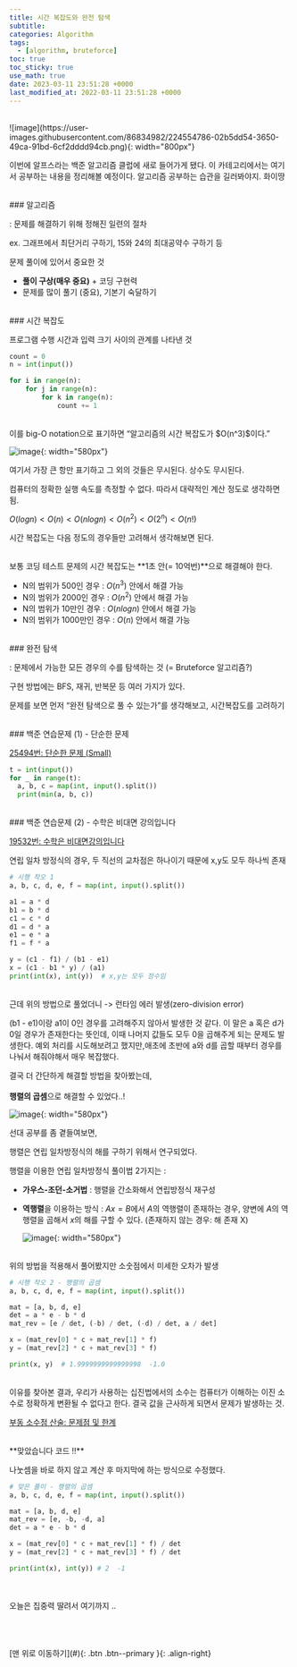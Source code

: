 ```yaml
---
title: 시간 복잡도와 완전 탐색
subtitle: 
categories: Algorithm
tags:
  - [algorithm, bruteforce]
toc: true
toc_sticky: true
use_math: true
date: 2023-03-11 23:51:28 +0000
last_modified_at: 2022-03-11 23:51:28 +0000
---
```


<br/>
![image](https://user-images.githubusercontent.com/86834982/224554786-02b5dd54-3650-49ca-91bd-6cf2dddd94cb.png){: width="800px"} 

이번에  알프스라는 백준 알고리즘 클럽에 새로 들어가게 됐다. 이 카테고리에서는 여기서 공부하는 내용을 정리해볼 예정이다. 알고리즘 공부하는 습관을 길러봐야지. 화이땅 


<br/>  
### 알고리즘

 : 문제를 해결하기 위해 정해진 일련의 절차

ex. 그래프에서 최단거리 구하기, 15와 24의 최대공약수 구하기 등 

문제 풀이에 있어서 중요한 것 

- **풀이 구상(매우 중요)** + 코딩 구현력
- 문제를 많이 풀기 (중요), 기본기 숙달하기


<br/>  
### 시간 복잡도

프로그램 수행 시간과 입력 크기 사이의 관계를 나타낸 것 

```python
count = 0
n = int(input())

for i in range(n):
	for j in range(n):
		for k in range(n):
			count += 1
```
<br/>
이를 big-O notation으로 표기하면 “알고리즘의 시간 복잡도가 $O(n^3)$이다.”

![image](https://user-images.githubusercontent.com/86834982/224554807-d1bdf63a-a428-4176-9f10-4c979bb74dd0.png){: width="580px"} 

여기서 가장 큰 항만 표기하고 그 외의 것들은 무시된다. 상수도 무시된다. 

컴퓨터의 정확한 실행 속도를 측정할 수 없다. 따라서 대략적인 계산 정도로 생각하면 됨.

$O(logn) < O(n) < O(nlogn) < O(n^2) < O(2^n) < O(n!)$

시간 복잡도는 다음 정도의 경우들만 고려해서 생각해보면 된다. 

<br/>
보통 코딩 테스트 문제의 시간 복잡도는 **1초 안(= 10억번)**으로 해결해야 한다. 

- N의 범위가 500인 경우 : $O(n^3)$ 안에서 해결 가능
- N의 범위가 2000인 경우 : $O(n^2)$ 안에서 해결 가능
- N의 범위가 10만인 경우 : $O(nlogn)$ 안에서 해결 가능
- N의 범위가 1000만인 경우 : $O(n)$ 안에서 해결 가능


<br/>  
### 완전 탐색

: 문제에서 가능한 모든 경우의 수를 탐색하는 것 (= Bruteforce 알고리즘?)

구현 방법에는 BFS, 재귀, 반복문 등 여러 가지가 있다. 

문제를 보면 먼저 “완전 탐색으로 풀 수 있는가”를 생각해보고, 시간복잡도를 고려하기


<br/>
### 백준 연습문제 (1) - 단순한 문제

[25494번: 단순한 문제 (Small)](https://www.acmicpc.net/problem/25494)

```python
t = int(input())
for _ in range(t):
  a, b, c = map(int, input().split())
  print(min(a, b, c))
```

<br/>
### 백준 연습문제 (2) - 수학은 비대면 강의입니다

[19532번: 수학은 비대면강의입니다](https://www.acmicpc.net/problem/19532)

연립 일차 방정식의 경우, 두 직선의 교차점은 하나이기 때문에 x,y도 모두 하나씩 존재

```python
# 시행 착오 1
a, b, c, d, e, f = map(int, input().split())

a1 = a * d
b1 = b * d
c1 = c * d
d1 = d * a
e1 = e * a
f1 = f * a

y = (c1 - f1) / (b1 - e1)
x = (c1 - b1 * y) / (a1)
print(int(x), int(y))  # x,y는 모두 정수임 
```
<br/>
근데 위의 방법으로 풀었더니 -> 런타임 에러 발생(zero-division error)

(b1 - e1)이랑 a1이 0인 경우를 고려해주지 않아서 발생한 것 같다. 이 말은 a 혹은 d가 0일 경우가 존재한다는 뜻인데, 이때 나머지 값들도 모두 0을 곱해주게 되는 문제도 발생한다. 예외 처리를 시도해보려고 했지만,애초에 초반에 a와 d를 곱할 때부터 경우를 나눠서 해줘야해서 매우 복잡했다.  
 
결국 더 간단하게 해결할 방법을 찾아봤는데,  
<br/>
**행렬의 곱셈**으로 해결할 수 있었다..!

![image](https://user-images.githubusercontent.com/86834982/224554836-bf869617-8b4d-4f45-8b65-24d6178a22bb.png){: width="580px"} 

선대 공부를 좀 곁들여보면,

행렬은 연립 일차방정식의 해를 구하기 위해서 연구되었다. 

행렬을 이용한 연립 일차방정식 풀이법 2가지는 : 

- **가우스-조던-소거법** : 행렬을 간소화해서 연립방정식 재구성
- **역행렬**을 이용하는 방식 : $Ax = B$에서 $A$의 역행렬이 존재하는 경우, 양변에 $A$의 역행렬을 곱해서 $x$의 해를 구할 수 있다. (존재하지 않는 경우: 해 존재 X)
    
    ![image](https://user-images.githubusercontent.com/86834982/224554858-cb8ca974-d0d1-48af-bb64-32042dbf58ab.jpg){: width="580px"} 
 
<br/> 
위의 방법을 적용해서 풀어봤지만 소숫점에서 미세한 오차가 발생 

```python
# 시행 착오 2 - 행렬의 곱셈
a, b, c, d, e, f = map(int, input().split())

mat = [a, b, d, e]
det = a * e - b * d
mat_rev = [e / det, (-b) / det, (-d) / det, a / det]

x = (mat_rev[0] * c + mat_rev[1] * f)
y = (mat_rev[2] * c + mat_rev[3] * f)

print(x, y)  # 1.9999999999999998  -1.0
```

<br/>
이유를 찾아본 결과, 우리가 사용하는 십진법에서의 소수는 컴퓨터가 이해하는 이진 소수로 정확하게 변환될 수 없다고 한다.   
결국 값을 근사하게 되면서 문제가 발생하는 것. 

[부동 소수점 산술: 문제점 및 한계](https://docs.python.org/ko/3/tutorial/floatingpoint.html)


<br/>
**맞았습니다 코드 !!**

나눗셈을 바로 하지 않고 계산 후 마지막에 하는 방식으로 수정했다. 

```python
# 맞은 풀이 - 행렬의 곱셈
a, b, c, d, e, f = map(int, input().split())

mat = [a, b, d, e]
mat_rev = [e, -b, -d, a]
det = a * e - b * d

x = (mat_rev[0] * c + mat_rev[1] * f) / det
y = (mat_rev[2] * c + mat_rev[3] * f) / det

print(int(x), int(y)) # 2  -1
```

<br/><br/>
오늘은 집중력 딸려서 여기까지 ..

<br/>   
<br/><br/>
[맨 위로 이동하기](#){: .btn .btn--primary }{: .align-right}

